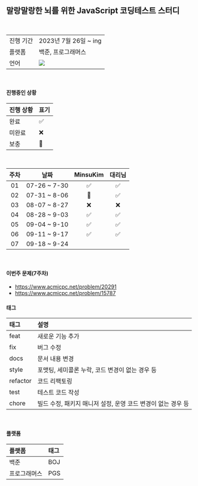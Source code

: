   ## 말랑말랑한 뇌를 위한 JavaScript 코딩테스트 스터디

<br/>

<table>
  <tr>
    <td>진행 기간</td>
    <td>2023년 7월 26일 ~ ing </td>
  </tr>
  <tr>
    <td>플랫폼</td>
    <td>백준, 프로그래머스</td>
  </tr>
  <tr>
    <td>언어</td>
    <td>
      <img src="https://img.shields.io/badge/javascript-%23323330.svg?style=for-the-badge&logo=javascript&logoColor=%23F7DF1E" />
    </td>
  </tr>
</table>

<br/>

#### 진행중인 상황

| 진행 상황            | 표기  |
|:-----|:------|
| 완료 |  ✅ |
| 미완료 |  ❌ |
| 보충 |  🔺 |

<br/>

| 주차 |     날짜      | MinsuKim | 대리님 |
|:--:|:-------------:|:----------:|:---------:|
| 01 | 07-26 ~ 7-30 |    ✅    |    ✅    | 
| 02 | 07-31 ~ 8-06 |    🔺    |    ✅    |
| 03 | 08-07 ~ 8-27 |    ❌    |    ❌    |
| 04 | 08-28 ~ 9-03 |    ✅    |    ✅    |
| 05 | 09-04 ~ 9-10 |    ✅    |    ✅    |
| 06 | 09-11 ~ 9-17 |    ✅    |    ✅    |
| 07 | 09-18 ~ 9-24 |        |        |

<br/>

#### 이번주 문제(7주차)
- https://www.acmicpc.net/problem/20291
- https://www.acmicpc.net/problem/15787


#### 태그

| 태그       | 설명                      |
|:---------|:------------------------|
| feat | 새로운 기능 추가|
| fix | 버그 수정|
| docs | 문서 내용 변경|
| style | 포맷팅, 세미콜론 누락, 코드 변경이 없는 경우 등|
| refactor | 코드 리팩토링|
| test | 테스트 코드 작성|
| chore | 빌드 수정, 패키지 매니저 설정, 운영 코드 변경이 없는 경우 등|


<br/>

#### 플랫폼

| 플랫폼    | 태그  |
|:-------|:----|
| 백준     | BOJ |
| 프로그래머스 | PGS |


